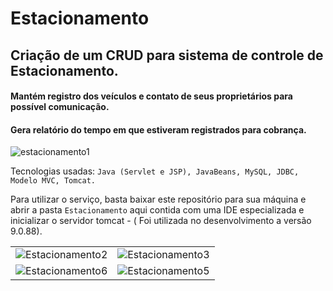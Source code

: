# Estacionamento
## Criação de um CRUD para sistema de controle de Estacionamento.
#### Mantém registro dos veículos e contato de seus proprietários para possível comunicação.
#### Gera relatório do tempo em que estiveram registrados para cobrança.
![estacionamento1](https://github.com/Maracujacake/Estacionamento/assets/74564883/4a7c5252-76fe-4cbe-afc2-e4a58b507354)

Tecnologias usadas: ```Java (Servlet e JSP), JavaBeans, MySQL, JDBC, Modelo MVC, Tomcat.```

Para utilizar o serviço, basta baixar este repositório para sua máquina e abrir a pasta ```Estacionamento``` aqui contida com uma IDE especializada e
inicializar o servidor tomcat - ( Foi utilizada no desenvolvimento a versão 9.0.88).
<table>
  <tr>
    <td><img src="https://github.com/Maracujacake/Estacionamento/assets/74564883/2e634243-ec3a-4623-9d82-d840e287609b" alt="Estacionamento2"></td>
    <td><img src="https://github.com/Maracujacake/Estacionamento/assets/74564883/eac96273-c1fb-4778-ac53-7ed53c96d1fd" alt="Estacionamento3"></td>
  </tr>
  <tr>
    <td><img src="https://github.com/Maracujacake/Estacionamento/assets/74564883/9fde27a0-7df3-43bc-8806-57373368f12f" alt="Estacionamento6"></td>
    <td><img src="https://github.com/Maracujacake/Estacionamento/assets/74564883/91d71148-016b-4156-a5ec-7a0c60a919fd" alt="Estacionamento5"></td>
  </tr>
</table>




